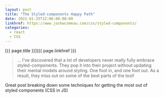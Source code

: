 ```yaml
---
layout: post
title: "The Styled-components Happy Path"
date: 2021-01-25T12:06:08-08:00
linkhref: https://www.joshwcomeau.com/css/styled-components/
categories:
  - react
  - CSS
---
```



[{{ page.title }}]({{ page.linkhref }})

> ... I've discovered that a lot of developers never really fully embrace styled-components. They pop it into their project without updating their mental models around styling. One foot in, and one foot out. As a result, they miss out on some of the best parts of the tool!

Great post breaking down some techniques for getting the most out of styled components (CSS in JS)

